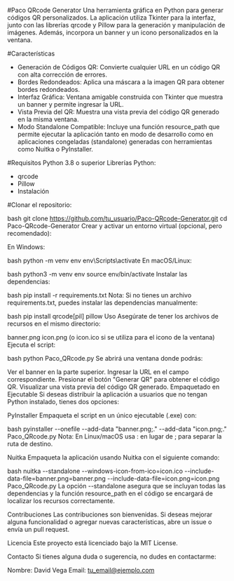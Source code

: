 #Paco QRcode Generator
Una herramienta gráfica en Python para generar códigos QR personalizados. La aplicación utiliza Tkinter para la interfaz, junto con las librerías qrcode y Pillow para la generación y manipulación de imágenes. Además, incorpora un banner y un icono personalizados en la ventana.

#Características
 * Generación de Códigos QR: Convierte cualquier URL en un código QR con alta corrección de errores.
 * Bordes Redondeados: Aplica una máscara a la imagen QR para obtener bordes redondeados.
 * Interfaz Gráfica: Ventana amigable construida con Tkinter que muestra un banner y permite ingresar la URL.
 * Vista Previa del QR: Muestra una vista previa del código QR generado en la misma ventana.
 * Modo Standalone Compatible: Incluye una función resource_path que permite ejecutar la aplicación tanto en modo de desarrollo como en aplicaciones congeladas (standalone) generadas con herramientas como Nuitka o PyInstaller.

#Requisitos
Python 3.8 o superior
Librerías Python:
 * qrcode
 * Pillow
 * Instalación

#Clonar el repositorio:

bash
git clone https://github.com/tu_usuario/Paco-QRcode-Generator.git
cd Paco-QRcode-Generator
Crear y activar un entorno virtual (opcional, pero recomendado):

En Windows:

bash
python -m venv env
env\Scripts\activate
En macOS/Linux:

bash
python3 -m venv env
source env/bin/activate
Instalar las dependencias:

bash
pip install -r requirements.txt
Nota: Si no tienes un archivo requirements.txt, puedes instalar las dependencias manualmente:

bash
pip install qrcode[pil] pillow
Uso
Asegúrate de tener los archivos de recursos en el mismo directorio:

banner.png
icon.png (o icon.ico si se utiliza para el icono de la ventana)
Ejecuta el script:

bash
python Paco_QRcode.py
Se abrirá una ventana donde podrás:

Ver el banner en la parte superior.
Ingresar la URL en el campo correspondiente.
Presionar el botón "Generar QR" para obtener el código QR.
Visualizar una vista previa del código QR generado.
Empaquetado en Ejecutable
Si deseas distribuir la aplicación a usuarios que no tengan Python instalado, tienes dos opciones:

PyInstaller
Empaqueta el script en un único ejecutable (.exe) con:

bash
pyinstaller --onefile --add-data "banner.png;." --add-data "icon.png;." Paco_QRcode.py
Nota: En Linux/macOS usa : en lugar de ; para separar la ruta de destino.

Nuitka
Empaqueta la aplicación usando Nuitka con el siguiente comando:

bash
nuitka --standalone --windows-icon-from-ico=icon.ico --include-data-file=banner.png=banner.png --include-data-file=icon.png=icon.png Paco_QRcode.py
La opción --standalone asegura que se incluyan todas las dependencias y la función resource_path en el código se encargará de localizar los recursos correctamente.

Contribuciones
Las contribuciones son bienvenidas. Si deseas mejorar alguna funcionalidad o agregar nuevas características, abre un issue o envía un pull request.

Licencia
Este proyecto está licenciado bajo la MIT License.

Contacto
Si tienes alguna duda o sugerencia, no dudes en contactarme:

Nombre: David Vega
Email: tu_email@ejemplo.com
